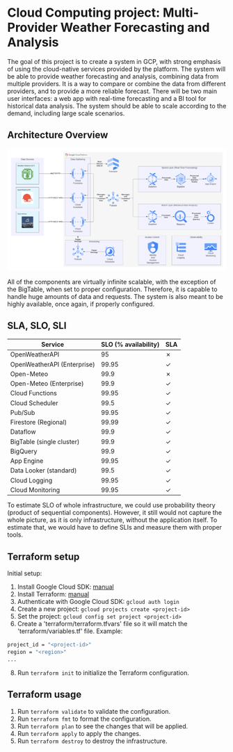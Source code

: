 # Cloud Computing project: Multi-Provider Weather Forecasting and Analysis

The goal of this project is to create a system in GCP, with strong emphasis of using the cloud-native services provided by the platform. The system will be able to provide weather forecasting and analysis, combining data from multiple providers. It is a way to compare or combine the data from different providers, and to provide a more reliable forecast. There will be two main user interfaces: a web app with real-time forecasting and a BI tool for historical data analysis. The system should be able to scale according to the demand, including large scale scenarios.

## Architecture Overview

![Architecture](/architecture.png)

All of the components are virtually infinite scalable, with the exception of the BigTable, when set to proper configuration. Therefore, it is capable to handle huge amounts of data and requests. The system is also meant to be highly available, once again, if properly configured.

## SLA, SLO, SLI

| Service | SLO (% availability) | SLA |
| --- | --- | --- |
| OpenWeatherAPI | 95 | &cross; |
| OpenWeatherAPI (Enterprise) | 99.95 | &check; |
| Open-Meteo | 99.9 | &cross; |
| Open-Meteo (Enterprise) | 99.9 | &check; |
| Cloud Functions | 99.95 | &check; |
| Cloud Scheduler | 99.5 | &check; |
| Pub/Sub | 99.95 | &check; |
| Firestore (Regional) | 99.99 | &check; |
| Dataflow | 99.9 | &check; |
| BigTable (single cluster) | 99.9 | &check; |
| BigQuery | 99.9 | &check; |
| App Engine | 99.95 | &check; |
| Data Looker (standard) | 99.5 | &check; |
| Cloud Logging | 99.95 | &check; |
| Cloud Monitoring | 99.95 | &check; |

To estimate SLO of whole infrastructure, we could use probability theory (product of sequential components). However, it still would not capture the whole picture, as it is only infrastructure, without the application itself. To estimate that, we would have to define SLIs and measure them with proper tools.

## Terraform setup

Initial setup:

1. Install Google Cloud SDK: [manual](https://cloud.google.com/sdk/docs/install-sdk)
2. Install Terraform: [manual](https://learn.hashicorp.com/tutorials/terraform/install-cli)
3. Authenticate with Google Cloud SDK: `gcloud auth login`
4. Create a new project: `gcloud projects create <project-id>`
5. Set the project: `gcloud config set project <project-id>`
6. Create a 'terraform/terraform.tfvars' file so it will match the 'terraform/variables.tf' file. Example:

```bash
project_id = "<project-id>"
region = "<region>"
...
```

8. Run `terraform init` to initialize the Terraform configuration.

## Terraform usage

1. Run `terraform validate` to validate the configuration.
2. Run `terraform fmt` to format the configuration.
3. Run `terraform plan` to see the changes that will be applied.
4. Run `terraform apply` to apply the changes.
5. Run `terraform destroy` to destroy the infrastructure.